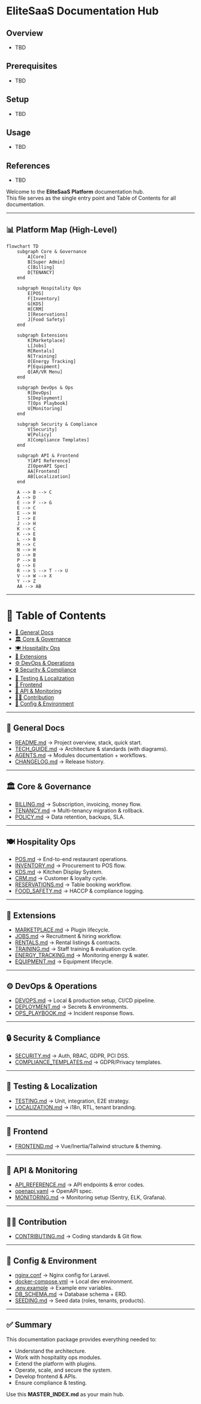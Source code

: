 # EliteSaaS Documentation Hub

## Overview
- TBD

## Prerequisites
- TBD

## Setup
- TBD

## Usage
- TBD

## References
- TBD


Welcome to the **EliteSaaS Platform** documentation hub.  
This file serves as the single entry point and Table of Contents for all documentation.

---

## 📊 Platform Map (High-Level)
```mermaid
flowchart TD
    subgraph Core & Governance
        A[Core]
        B[Super Admin]
        C[Billing]
        D[TENANCY]
    end

    subgraph Hospitality Ops
        E[POS]
        F[Inventory]
        G[KDS]
        H[CRM]
        I[Reservations]
        J[Food Safety]
    end

    subgraph Extensions
        K[Marketplace]
        L[Jobs]
        M[Rentals]
        N[Training]
        O[Energy Tracking]
        P[Equipment]
        Q[AR/VR Menu]
    end

    subgraph DevOps & Ops
        R[DevOps]
        S[Deployment]
        T[Ops Playbook]
        U[Monitoring]
    end

    subgraph Security & Compliance
        V[Security]
        W[Policy]
        X[Compliance Templates]
    end

    subgraph API & Frontend
        Y[API Reference]
        Z[OpenAPI Spec]
        AA[Frontend]
        AB[Localization]
    end

    A --> B --> C
    A --> D
    E --> F --> G
    E --> C
    E --> H
    I --> E
    J --> H
    K --> C
    K --> E
    L --> B
    M --> C
    N --> H
    O --> B
    P --> B
    Q --> E
    R --> S --> T --> U
    V --> W --> X
    Y --> Z
    AA --> AB
```

---

# 📖 Table of Contents

- [🚀 General Docs](#-general-docs)  
- [🏛 Core & Governance](#-core--governance)  
- [🍽 Hospitality Ops](#-hospitality-ops)  
- [🔌 Extensions](#-extensions)  
- [⚙️ DevOps & Operations](#-devops--operations)  
- [🔒 Security & Compliance](#-security--compliance)  
- [🧪 Testing & Localization](#-testing--localization)  
- [🎨 Frontend](#-frontend)  
- [📡 API & Monitoring](#-api--monitoring)  
- [👩‍💻 Contribution](#-contribution)  
- [📂 Config & Environment](#-config--environment)  

---

## 🚀 General Docs
- [README.md](README.md) → Project overview, stack, quick start.  
- [TECH_GUIDE.md](TECH_GUIDE.md) → Architecture & standards (with diagrams).  
- [AGENTS.md](AGENTS.md) → Modules documentation + workflows.  
- [CHANGELOG.md](CHANGELOG.md) → Release history.  

---

## 🏛 Core & Governance
- [BILLING.md](BILLING.md) → Subscription, invoicing, money flow.  
- [TENANCY.md](TENANCY.md) → Multi-tenancy migration & rollback.  
- [POLICY.md](POLICY.md) → Data retention, backups, SLA.  

---

## 🍽 Hospitality Ops
- [POS.md](POS.md) → End-to-end restaurant operations.  
- [INVENTORY.md](INVENTORY.md) → Procurement to POS flow.  
- [KDS.md](KDS.md) → Kitchen Display System.  
- [CRM.md](CRM.md) → Customer & loyalty cycle.  
- [RESERVATIONS.md](RESERVATIONS.md) → Table booking workflow.  
- [FOOD_SAFETY.md](FOOD_SAFETY.md) → HACCP & compliance logging.  

---

## 🔌 Extensions
- [MARKETPLACE.md](MARKETPLACE.md) → Plugin lifecycle.  
- [JOBS.md](JOBS.md) → Recruitment & hiring workflow.  
- [RENTALS.md](RENTALS.md) → Rental listings & contracts.  
- [TRAINING.md](TRAINING.md) → Staff training & evaluation cycle.  
- [ENERGY_TRACKING.md](ENERGY_TRACKING.md) → Monitoring energy & water.  
- [EQUIPMENT.md](EQUIPMENT.md) → Equipment lifecycle.  

---

## ⚙️ DevOps & Operations
- [DEVOPS.md](DEVOPS.md) → Local & production setup, CI/CD pipeline.  
- [DEPLOYMENT.md](DEPLOYMENT.md) → Secrets & environments.  
- [OPS_PLAYBOOK.md](OPS_PLAYBOOK.md) → Incident response flows.  

---

## 🔒 Security & Compliance
- [SECURITY.md](SECURITY.md) → Auth, RBAC, GDPR, PCI DSS.  
- [COMPLIANCE_TEMPLATES.md](COMPLIANCE_TEMPLATES.md) → GDPR/Privacy templates.  

---

## 🧪 Testing & Localization
- [TESTING.md](TESTING.md) → Unit, integration, E2E strategy.  
- [LOCALIZATION.md](LOCALIZATION.md) → i18n, RTL, tenant branding.  

---

## 🎨 Frontend
- [FRONTEND.md](FRONTEND.md) → Vue/Inertia/Tailwind structure & theming.  

---

## 📡 API & Monitoring
- [API_REFERENCE.md](API_REFERENCE.md) → API endpoints & error codes.  
- [openapi.yaml](openapi.yaml) → OpenAPI spec.  
- [MONITORING.md](MONITORING.md) → Monitoring setup (Sentry, ELK, Grafana).  

---

## 👩‍💻 Contribution
- [CONTRIBUTING.md](CONTRIBUTING.md) → Coding standards & Git flow.  

---

## 📂 Config & Environment
- [nginx.conf](nginx.conf) → Nginx config for Laravel.  
- [docker-compose.yml](docker-compose.yml) → Local dev environment.  
- [.env.example](.env.example) → Example env variables.  
- [DB_SCHEMA.md](DB_SCHEMA.md) → Database schema + ERD.  
- [SEEDING.md](SEEDING.md) → Seed data (roles, tenants, products).  

---

## ✅ Summary
This documentation package provides everything needed to:  
- Understand the architecture.  
- Work with hospitality ops modules.  
- Extend the platform with plugins.  
- Operate, scale, and secure the system.  
- Develop frontend & APIs.  
- Ensure compliance & testing.  

Use this **MASTER_INDEX.md** as your main hub.
